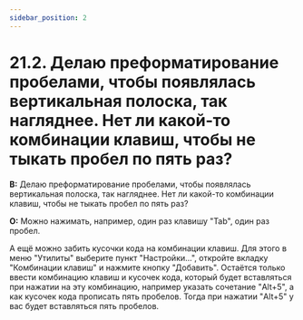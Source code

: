 ```yaml
---
sidebar_position: 2
---
```


# 21.2. Делаю преформатирование пробелами, чтобы появлялась вертикальная полоска, так нагляднее. Нет ли какой-то комбинации клавиш, чтобы не тыкать пробел по пять раз?
<!-- [:faq_21_02] -->
**В:** Делаю преформатирование пробелами, чтобы появлялась вертикальная полоска, так нагляднее. Нет ли какой-то комбинации клавиш, чтобы не тыкать пробел по пять раз?

**О:**
Можно нажимать, например, один раз клавишу "Tab", один раз пробел.

А ещё можно забить кусочки кода на комбинации клавиш. Для этого в меню "Утилиты" выберите пункт "Настройки...", откройте вкладку "Комбинации клавиш" и нажмите кнопку "Добавить". Остаётся только ввести комбинацию клавиш и кусочек кода, который будет вставляться при нажатии на эту комбинацию, например указать сочетание "Alt+5", а как кусочек кода прописать пять пробелов. Тогда при нажатии "Alt+5" у вас будет вставляться пять пробелов.
